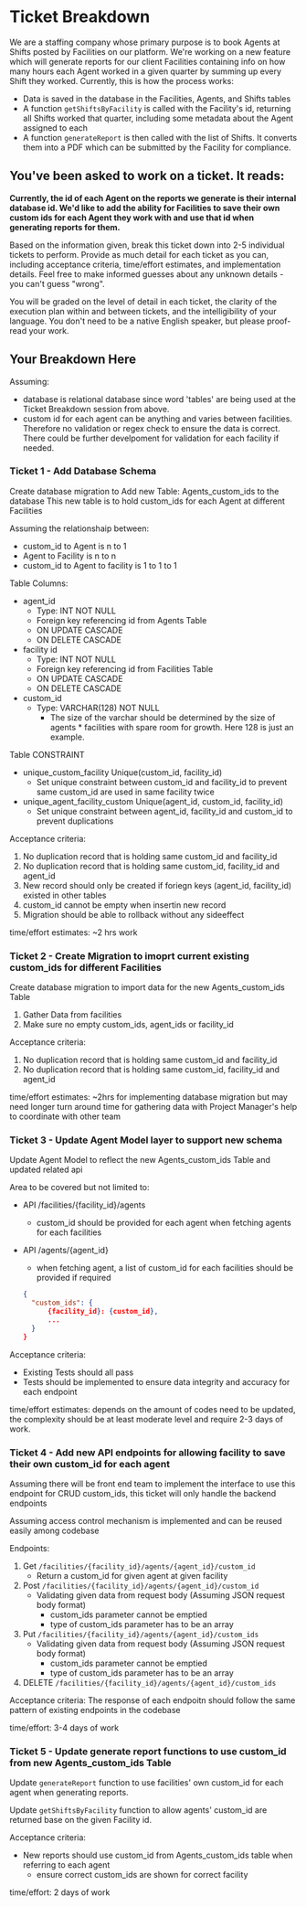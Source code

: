 # Ticket Breakdown
We are a staffing company whose primary purpose is to book Agents at Shifts posted by Facilities on our platform. We're working on a new feature which will generate reports for our client Facilities containing info on how many hours each Agent worked in a given quarter by summing up every Shift they worked. Currently, this is how the process works:

- Data is saved in the database in the Facilities, Agents, and Shifts tables
- A function `getShiftsByFacility` is called with the Facility's id, returning all Shifts worked that quarter, including some metadata about the Agent assigned to each
- A function `generateReport` is then called with the list of Shifts. It converts them into a PDF which can be submitted by the Facility for compliance.

## You've been asked to work on a ticket. It reads:

**Currently, the id of each Agent on the reports we generate is their internal database id. We'd like to add the ability for Facilities to save their own custom ids for each Agent they work with and use that id when generating reports for them.**


Based on the information given, break this ticket down into 2-5 individual tickets to perform. Provide as much detail for each ticket as you can, including acceptance criteria, time/effort estimates, and implementation details. Feel free to make informed guesses about any unknown details - you can't guess "wrong".


You will be graded on the level of detail in each ticket, the clarity of the execution plan within and between tickets, and the intelligibility of your language. You don't need to be a native English speaker, but please proof-read your work.

## Your Breakdown Here
Assuming:

- database is relational database since word 'tables' are being used at the Ticket Breakdown session from above.
- custom id for each agent can be anything and varies between facilities. Therefore no validation or regex check to ensure the data is correct. There could be further develpoment for validation for each facility if needed.

### Ticket 1 - Add Database Schema

Create database migration to Add new Table: Agents_custom_ids to the database
This new table is to hold custom_ids for each Agent at different Facilities

Assuming the relationshaip between:

- custom_id to Agent is n to 1
- Agent to Facility is n to n
- custom_id to Agent to facility is 1 to 1 to 1


Table Columns:

- agent_id
  - Type: INT NOT NULL
  - Foreign key referencing id from Agents Table
  - ON UPDATE CASCADE
  - ON DELETE CASCADE
- facility id
  - Type: INT NOT NULL
  - Foreign key referencing id from Facilities Table
  - ON UPDATE CASCADE
  - ON DELETE CASCADE
- custom_id
  - Type: VARCHAR(128) NOT NULL
    - The size of the varchar should be determined by the size of agents * facilities with spare room for growth. Here 128 is just an example.

Table CONSTRAINT

- unique_custom_facility Unique(custom_id, facility_id)
  - Set unique constraint between custom_id and facility_id to prevent same custom_id are used in same facility twice
- unique_agent_facility_custom Unique(agent_id, custom_id, facility_id)
  - Set unique constraint between agent_id, facility_id and custom_id to prevent duplications

Acceptance criteria:

1. No duplication record that is holding same custom_id and facility_id
2. No duplication record that is holding same custom_id, facility_id and agent_id
3. New record should only be created if foriegn keys (agent_id, facility_id) existed in other tables
4. custom_id cannot be empty when insertin new record
5. Migration should be able to rollback without any sideeffect

time/effort estimates: ~2 hrs work

### Ticket 2 - Create Migration to imoprt current existing custom_ids for different Facilities

Create database migration to import data for the new Agents_custom_ids Table

1. Gather Data from facilities
2. Make sure no empty custom_ids, agent_ids or facility_id

Acceptance criteria:

1. No duplication record that is holding same custom_id and facility_id
2. No duplication record that is holding same custom_id, facility_id and agent_id

time/effort estimates: ~2hrs for implementing database migration but may need longer turn around time for gathering data with Project Manager's help to coordinate with other team

### Ticket 3 - Update Agent Model layer to support new schema

Update Agent Model to reflect the new Agents_custom_ids Table and updated related api

Area to be covered but not limited to:

- API /facilities/{facility_id}/agents
  - custom_id should be provided for each agent when fetching agents for each facilities
- API /agents/{agent_id}
  - when fetching agent, a list of custom_id for each facilities should be provided if required

  ```JSON
  {
    "custom_ids": {
        {facility_id}: {custom_id},
        ...
    }
  }
  ```

Acceptance criteria:

- Existing Tests should all pass
- Tests should be implemented to ensure data integrity and accuracy for each endpoint

time/effort estimates: depends on the amount of codes need to be updated, the complexity should be at least moderate level and require 2-3 days of work.

### Ticket 4 - Add new API endpoints for allowing facility to save their own custom_id for each agent

Assuming there will be front end team to implement the interface to use this endpoint for CRUD custom_ids, this ticket will only handle the backend endpoints

Assuming access control mechanism is implemented and can be reused easily among codebase

Endpoints:

1. Get `/facilities/{facility_id}/agents/{agent_id}/custom_id`
   - Return a custom_id for given agent at given facility
2. Post `/facilities/{facility_id}/agents/{agent_id}/custom_id`
   - Validating given data from request body (Assuming JSON request body format)
      - custom_ids parameter cannot be emptied
      - type of custom_ids parameter has to be an array
3. Put `/facilities/{facility_id}/agents/{agent_id}/custom_ids`
   - Validating given data from request body (Assuming JSON request body format)
      - custom_ids parameter cannot be emptied
      - type of custom_ids parameter has to be an array
4. DELETE `/facilities/{facility_id}/agents/{agent_id}/custom_ids`

Acceptance criteria:
The response of each endpoitn should follow the same pattern of existing endpoints in the codebase

time/effort: 3-4 days of work

### Ticket 5 - Update generate report functions to use custom_id from new Agents_custom_ids Table

Update `generateReport` function to use facilities' own custom_id for each agent when generating reports.

Update `getShiftsByFacility` function to allow agents' custom_id are returned base on the given Facility id.

Acceptance criteria:

- New reports should use custom_id from Agents_custom_ids table when referring to each agent
  - ensure correct custom_ids are shown for correct facility

time/effort: 2 days of work
